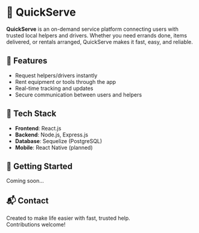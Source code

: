 # 🚀 QuickServe

**QuickServe** is an on-demand service platform connecting users with trusted local helpers and drivers. Whether you need errands done, items delivered, or rentals arranged, QuickServe makes it fast, easy, and reliable.

## 🌟 Features

- Request helpers/drivers instantly  
- Rent equipment or tools through the app  
- Real-time tracking and updates  
- Secure communication between users and helpers  

## 🔧 Tech Stack

- **Frontend**: React.js  
- **Backend**: Node.js, Express.js  
- **Database**: Sequelize (PostgreSQL)  
- **Mobile**: React Native (planned)  

## 🚀 Getting Started

Coming soon...

## 📬 Contact

Created to make life easier with fast, trusted help.  
Contributions welcome!

